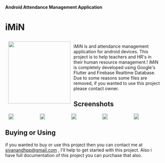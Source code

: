 **Android Attendance Management Application**

# iMiN
<img src="https://github.com/Sivanandhpp/iMiN/blob/master/assets/images/imin_small.png?raw=true" align="left" width="200" hspace="10" vspace="10">
<br/>iMiN is and attendance management application for android devices. This project is to help teachers and HR's in their human resource management.! iMiN is completely developed using Google's Flutter and Firebase Realtime Database.<br/>Due to some reasons some files are removed, if you wanted to use this project please contact owner.

## Screenshots
<div style="display:flex;" >
<img style="margin-left:10px;" src="https://github.com/Sivanandhpp/iMiN/blob/master/screenshot/1.png?raw=true" width="19%" >
<img style="margin-left:10px;" src="https://github.com/Sivanandhpp/iMiN/blob/master/screenshot/2.png?raw=true" width="19%" >
<img style="margin-left:10px;" src="https://github.com/Sivanandhpp/iMiN/blob/master/screenshot/3.png?raw=true" width="19%" >
<img style="margin-left:10px;" src="https://github.com/Sivanandhpp/iMiN/blob/master/screenshot/4.png?raw=true" width="19%" >
<img style="margin-left:10px;" src="https://github.com/Sivanandhpp/iMiN/blob/master/screenshot/5.png?raw=true" width="19%" >

</div>


## Buying or Using
if you wanted to buy or use this project then you can contact me at sivanandhpp@gmail.com , I'll help to get started with this project. Also i have full documentation of this project you can purchase that also.
